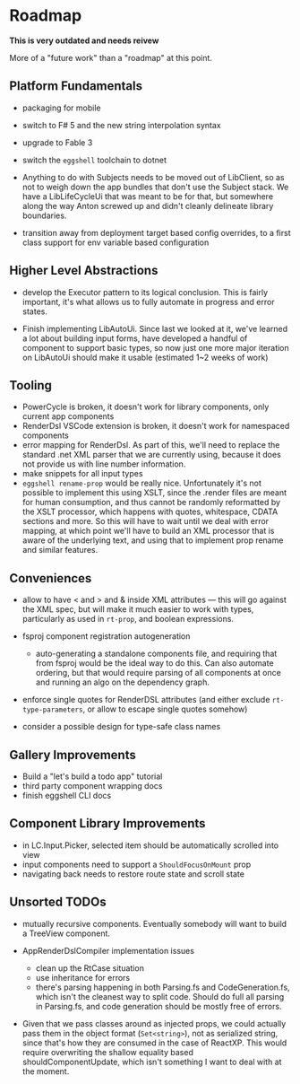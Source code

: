 # Roadmap

**This is very outdated and needs reivew**

More of a "future work" than a "roadmap" at this point.

## Platform Fundamentals

* packaging for mobile

* switch to F# 5 and the new string interpolation syntax

* upgrade to Fable 3

* switch the `eggshell` toolchain to dotnet

* Anything to do with Subjects needs to be moved out of LibClient, so as not to weigh down the app bundles
  that don't use the Subject stack. We have a LibLifeCycleUi that was meant to be for that, but somewhere
  along the way Anton screwed up and didn't cleanly delineate library boundaries.

* transition away from deployment target based config overrides, to a first class support for env variable
  based configuration

## Higher Level Abstractions

* develop the Executor pattern to its logical conclusion. This is fairly important, it's what allows
  us to fully automate in progress and error states.

* Finish implementing LibAutoUi. Since last we looked at it, we've learned a lot about building
  input forms, have developed a handful of component to support basic types, so now just one
  more major iteration on LibAutoUi should make it usable (estimated 1~2 weeks of work)


## Tooling

* PowerCycle is broken, it doesn't work for library components, only current app components
* RenderDsl VSCode extension is broken, it doesn't work for namespaced components
* error mapping for RenderDsl. As part of this, we'll need to replace the standard .net XML parser
  that we are currently using, because it does not provide us with line number information.
* make snippets for all input types
* `eggshell rename-prop` would be really nice. Unfortunately it's not possible to implement this
  using XSLT, since the .render files are meant for human consumption, and thus cannot be randomly
  reformatted by the XSLT processor, which happens with quotes, whitespace, CDATA sections and more.
  So this will have to wait until we deal with error mapping, at which point we'll have to build an
  XML processor that is aware of the underlying text, and using that to implement prop rename and
  similar features.

## Conveniences

* allow to have < and > and & inside XML attributes — this will go against the XML spec, but will
  make it much easier to work with types, particularly as used in `rt-prop`, and boolean expressions.

* fsproj component registration autogeneration
    * auto-generating a standalone components file, and requiring that from fsproj
      would be the ideal way to do this. Can also automate ordering, but that would
      require parsing of all components at once and running an algo on the
      dependency graph.

* enforce single quotes for RenderDSL attributes (and either exclude `rt-type-parameters`, or
  allow to escape single quotes somehow)

* consider a possible design for type-safe class names



## Gallery Improvements

* Build a "let's build a todo app" tutorial
* third party component wrapping docs
* finish eggshell CLI docs


## Component Library Improvements

* in LC.Input.Picker, selected item should be automatically scrolled into view
* input components need to support a `ShouldFocusOnMount` prop
* navigating back needs to restore route state and scroll state


## Unsorted TODOs

* mutually recursive components. Eventually somebody will want to build
  a TreeView component.

* AppRenderDslCompiler implementation issues
    * clean up the RtCase situation
    * use inheritance for errors
    * there's parsing happening in both Parsing.fs and CodeGeneration.fs, which isn't the cleanest
      way to split code. Should do full all parsing in Parsing.fs, and code generation should be
      mostly free of errors.

* Given that we pass classes around as injected props, we could actually pass them in the
  object format (`Set<string>`), not as serialized string, since that's how they are consumed
  in the case of ReactXP. This would require overwriting the shallow equality based shouldComponentUpdate,
  which isn't something I want to deal with at the moment.


